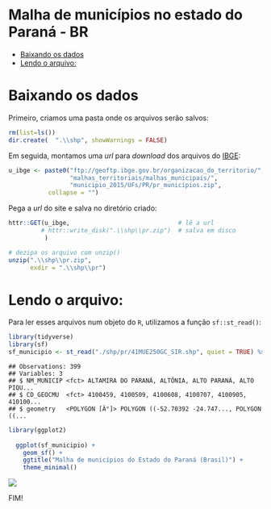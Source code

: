 Malha de municípios no estado do Paraná - BR
================

-   [Baixando os dados](#baixando-os-dados)
-   [Lendo o arquivo:](#lendo-o-arquivo)

Baixando os dados
=================

Primeiro, criamos uma pasta onde os arquivos serão salvos:

``` r
rm(list=ls())
dir.create(  ".\\shp", showWarnings = FALSE)
```

Em seguida, montamos uma *url* para *download* dos arquivos do [IBGE](https://downloads.ibge.gov.br/downloads_geociencias.htm):

``` r
u_ibge <- paste0("ftp://geoftp.ibge.gov.br/organizacao_do_territorio/",
                 "malhas_territoriais/malhas_municipais/",
                 "municipio_2015/UFs/PR/pr_municipios.zip",
           collapse = "")
```

Pega a *url* do site e salva no diretório criado:

``` r
httr::GET(u_ibge,                              # lê a url
         # httr::write_disk(".\\shp\\pr.zip")  # salva em disco
          ) 

# dezipa os arquivo com unzip()
unzip(".\\shp\\pr.zip",
      exdir = ".\\shp\\pr")
```

Lendo o arquivo:
================

Para ler esses arquivos num objeto do `R`, utilizamos a função `sf::st_read()`:

``` r
library(tidyverse)
library(sf)
sf_municipio <- st_read("./shp/pr/41MUE250GC_SIR.shp", quiet = TRUE) %>% glimpse()
```

    ## Observations: 399
    ## Variables: 3
    ## $ NM_MUNICIP <fct> ALTAMIRA DO PARANÁ, ALTÔNIA, ALTO PARANÁ, ALTO PIQU...
    ## $ CD_GEOCMU  <fct> 4100459, 4100509, 4100608, 4100707, 4100905, 410100...
    ## $ geometry   <POLYGON [Â°]> POLYGON ((-52.70392 -24.747..., POLYGON ((...

``` r
library(ggplot2)
   
  ggplot(sf_municipio) +
    geom_sf() +
    ggtitle("Malha de municípios do Estado do Paraná (Brasil)") +
    theme_minimal()
```

![](1_Malha_de_municipios_no_estado_do_Paraná_files/figure-markdown_github/unnamed-chunk-5-1.png)

FIM!
